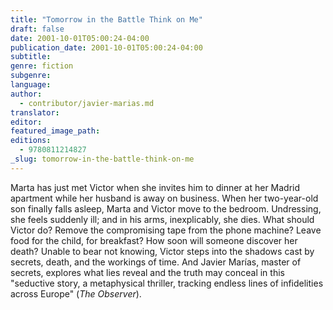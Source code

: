 ```yaml
---
title: "Tomorrow in the Battle Think on Me"
draft: false
date: 2001-10-01T05:00:24-04:00
publication_date: 2001-10-01T05:00:24-04:00
subtitle:
genre: fiction
subgenre:
language:
author:
  - contributor/javier-marias.md
translator:
editor:
featured_image_path:
editions:
  - 9780811214827
_slug: tomorrow-in-the-battle-think-on-me
---
```


Marta has just met Victor when she invites him to dinner at her Madrid apartment while her husband is away on business. When her two-year-old son finally falls asleep, Marta and Victor move to the bedroom. Undressing, she feels suddenly ill; and in his arms, inexplicably, she dies. What should Victor do? Remove the compromising tape from the phone machine? Leave food for the child, for breakfast? How soon will someone discover her death? Unable to bear not knowing, Victor steps into the shadows cast by secrets, death, and the workings of time. And Javier Marías, master of secrets, explores what lies reveal and the truth may conceal in this "seductive story, a metaphysical thriller, tracking endless lines of infidelities across Europe" (_The Observer_).

